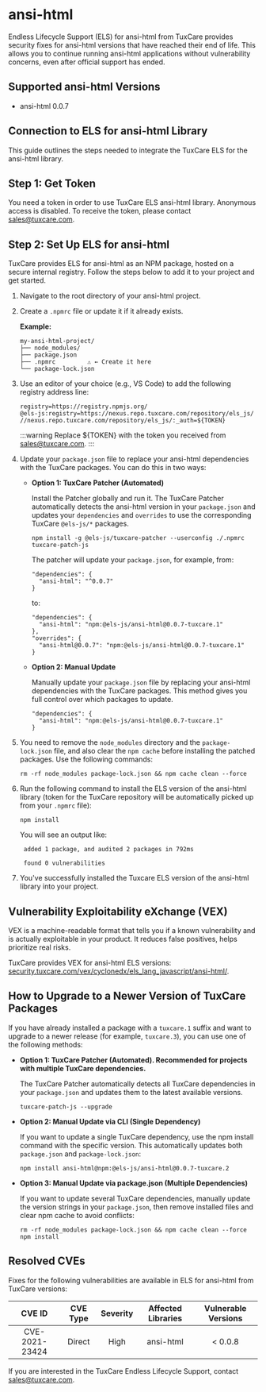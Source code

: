 # ansi-html

Endless Lifecycle Support (ELS) for ansi-html from TuxCare provides security fixes for ansi-html versions that have reached their end of life. This allows you to continue running ansi-html applications without vulnerability concerns, even after official support has ended.

## Supported ansi-html Versions

* ansi-html 0.0.7

## Connection to ELS for ansi-html Library

This guide outlines the steps needed to integrate the TuxCare ELS for the ansi-html library.

## Step 1: Get Token

You need a token in order to use TuxCare ELS ansi-html library. Anonymous access is disabled. To receive the token, please contact [sales@tuxcare.com](mailto:sales@tuxcare.com).

## Step 2: Set Up ELS for ansi-html

TuxCare provides ELS for ansi-html as an NPM package, hosted on a secure internal registry. Follow the steps below to add it to your project and get started.

1. Navigate to the root directory of your ansi-html project.
2. Create a `.npmrc` file or update it if it already exists.

   **Example:**

   ```text
   my-ansi-html-project/
   ├── node_modules/
   ├── package.json
   ├── .npmrc         ⚠️ ← Create it here
   └── package-lock.json
   ```

3. Use an editor of your choice (e.g., VS Code) to add the following registry address line:

   <CodeWithCopy>

   ```text
   registry=https://registry.npmjs.org/
   @els-js:registry=https://nexus.repo.tuxcare.com/repository/els_js/
   //nexus.repo.tuxcare.com/repository/els_js/:_auth=${TOKEN}
   ```

   </CodeWithCopy>

   :::warning
   Replace ${TOKEN} with the token you received from [sales@tuxcare.com](mailto:sales@tuxcare.com).
   :::

4. Update your `package.json` file to replace your ansi-html dependencies with the TuxCare packages. You can do this in two ways:

   * **Option 1: TuxCare Patcher (Automated)**

     Install the Patcher globally and run it. The TuxCare Patcher automatically detects the ansi-html version in your `package.json` and updates your `dependencies` and `overrides` to use the corresponding TuxCare `@els-js/*` packages.

     <CodeWithCopy>

     ```text
     npm install -g @els-js/tuxcare-patcher --userconfig ./.npmrc
     tuxcare-patch-js
     ```

     </CodeWithCopy>

     The patcher will update your `package.json`, for example, from:

     ```text
     "dependencies": {
       "ansi-html": "^0.0.7"
     }
     ```

     to:

     ```text
     "dependencies": {
       "ansi-html": "npm:@els-js/ansi-html@0.0.7-tuxcare.1"
     },
     "overrides": {
       "ansi-html@0.0.7": "npm:@els-js/ansi-html@0.0.7-tuxcare.1"
     }
     ```
    
   * **Option 2: Manual Update**

     Manually update your `package.json` file by replacing your ansi-html dependencies with the TuxCare packages. This method gives you full control over which packages to update.

     <CodeWithCopy>

     ```text
     "dependencies": {
       "ansi-html": "npm:@els-js/ansi-html@0.0.7-tuxcare.1"
     }
     ```

     </CodeWithCopy>

5. You need to remove the `node_modules` directory and the `package-lock.json` file, and also clear the `npm cache` before installing the patched packages. Use the following commands:
   
   <CodeWithCopy>

   ```text
   rm -rf node_modules package-lock.json && npm cache clean --force
   ```

   </CodeWithCopy>

6. Run the following command to install the ELS version of the ansi-html library (token for the TuxCare repository will be automatically picked up from your `.npmrc` file):

   <CodeWithCopy>

   ```text
   npm install
   ```

   </CodeWithCopy>

   You will see an output like:

   ```text
    added 1 package, and audited 2 packages in 792ms
    
    found 0 vulnerabilities
   ```

7. You've successfully installed the Tuxcare ELS version of the ansi-html library into your project.

## Vulnerability Exploitability eXchange (VEX) 

VEX is a machine-readable format that tells you if a known vulnerability and is actually exploitable in your product. It reduces false positives, helps prioritize real risks.

TuxCare provides VEX for ansi-html ELS versions: [security.tuxcare.com/vex/cyclonedx/els_lang_javascript/ansi-html/](https://security.tuxcare.com/vex/cyclonedx/els_lang_javascript/ansi-html/).

## How to Upgrade to a Newer Version of TuxCare Packages

If you have already installed a package with a `tuxcare.1` suffix and want to upgrade to a newer release (for example, `tuxcare.3`), you can use one of the following methods:

* **Option 1: TuxCare Patcher (Automated). Recommended for projects with multiple TuxCare dependencies.**

  The TuxCare Patcher automatically detects all TuxCare dependencies in your `package.json` and updates them to the latest available versions.

  <CodeWithCopy>

  ```text
  tuxcare-patch-js --upgrade
  ```

  </CodeWithCopy>

* **Option 2: Manual Update via CLI (Single Dependency)**

  If you want to update a single TuxCare dependency, use the npm install command with the specific version. This automatically updates both `package.json` and `package-lock.json`:

  <CodeWithCopy>

  ```text
  npm install ansi-html@npm:@els-js/ansi-html@0.0.7-tuxcare.2
  ```

  </CodeWithCopy>

* **Option 3: Manual Update via package.json (Multiple Dependencies)**

  If you want to update several TuxCare dependencies, manually update the version strings in your `package.json`, then remove installed files and clear npm cache to avoid conflicts:

  <CodeWithCopy>

  ```text
  rm -rf node_modules package-lock.json && npm cache clean --force
  npm install
  ```

  </CodeWithCopy>

## Resolved CVEs

Fixes for the following vulnerabilities are available in ELS for ansi-html from TuxCare versions:

| CVE ID         | CVE Type | Severity | Affected Libraries | Vulnerable Versions |
| :------------: | :------: |:--------:|:------------------:| :----------------: |
| CVE-2021-23424 | Direct   | High     | ansi-html          | < 0.0.8            |

If you are interested in the TuxCare Endless Lifecycle Support, contact [sales@tuxcare.com](mailto:sales@tuxcare.com).
